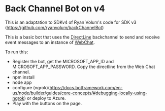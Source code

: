 # Back Channel Bot on v4

This is an adaptation to SDKv4 of Ryan Volum's code for SDK v3 (https://github.com/ryanvolum/backChannelBot)

This is a basic bot that uses the [DirectLine](https://docs.botframework.com/en-us/restapi/directline3/) backchannel to send and receive event messages to an instance of [WebChat](https://github.com/Microsoft/BotFramework-WebChat).

To run this:
- Register the bot, get the MICROSOFT_APP_ID and MICROSOFT_APP_PASSWORD. Copy the directline from the Web Chat channel.
- npm install
- node app
- configure (ngrok)(https://docs.botframework.com/en-us/node/builder/guides/core-concepts/#debugging-locally-using-ngrok)  or deploy to Azure.
- Play with the buttons on the page.